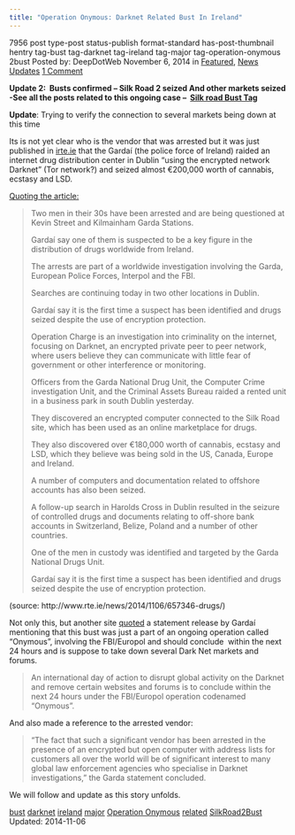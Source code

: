 ```yaml
---
title: "Operation Onymous: Darknet Related Bust In Ireland"
---
```


7956 post type-post status-publish format-standard has-post-thumbnail hentry  tag-bust tag-darknet tag-ireland tag-major tag-operation-onymous 2bust
Posted by: DeepDotWeb
<span>November 6, 2014</span>
<span>in <a href="https://www.deepdotweb.com/category/deepdot-news/" rel="category tag">Featured</a>, <a href="https://www.deepdotweb.com/category/news-updates/" rel="category tag">News Updates</a></span>
<a href="/2014/11/06/major-darknet-related-bust-ireland/#comments">1 Comment</a></span>
</p>
<p><strong>Update 2:  Busts confirmed &#8211; Silk Road 2 seized And other markets seized -See all the posts related to this ongoing case –  <a href="http://www.deepdotweb.com/tag/silkroad2bust/">Silk road Bust Tag</a></strong></p>
<p><strong>Update</strong>: Trying to verify the connection to several markets being down at this time</p>
<p>Its is not yet clear who is the vendor that was arrested but it was just published in <a href="http://www.rte.ie/news/2014/1106/657346-drugs/" target="_blank">irte.ie</a> that the Gardaí (the police force of Ireland) raided an internet drug distribution center in Dublin &#8220;using the encrypted network Darknet&#8221; (Tor network?) and seized almost €200,000 worth of cannabis, ecstasy and LSD.</p>
<p><span style="text-decoration: underline;">Quoting the article:</span></p>
<blockquote><p>Two men in their 30s have been arrested and are being questioned at Kevin Street and Kilmainham Garda Stations.</p>
<p>Gardaí say one of them is suspected to be a key figure in the distribution of drugs worldwide from Ireland.</p>
<p>The arrests are part of a worldwide investigation involving the Garda, European Police Forces, Interpol and the FBI.</p>
<p>Searches are continuing today in two other locations in Dublin.</p>
<p>Gardaí say it is the first time a suspect has been identified and drugs seized despite the use of encryption protection.</p>
<p>Operation Charge is an investigation into criminality on the internet, focusing on Darknet, an encrypted private peer to peer network, where users believe they can communicate with little fear of government or other interference or monitoring.</p>
<p>Officers from the Garda National Drug Unit, the Computer Crime investigation Unit, and the Criminal Assets Bureau raided a rented unit in a business park in south Dublin yesterday.</p>
<p>They discovered an encrypted computer connected to the Silk Road site, which has been used as an online marketplace for drugs.</p>
<p>They also discovered over €180,000 worth of cannabis, ecstasy and LSD, which they believe was being sold in the US, Canada, Europe and Ireland.</p>
<p>A number of computers and documentation related to offshore accounts has also been seized.</p>
<p>A follow-up search in Harolds Cross in Dublin resulted in the seizure of controlled drugs and documents relating to off-shore bank accounts in Switzerland, Belize, Poland and a number of other countries.</p>
<p>One of the men in custody was identified and targeted by the Garda National Drugs Unit.</p>
<p>Gardaí say it is the first time a suspect has been identified and drugs seized despite the use of encryption protection.</p></blockquote>
<p>(source: http://www.rte.ie/news/2014/1106/657346-drugs/)</p>
<p>Not only this, but another site <a href="http://www.irishexaminer.com/breakingnews/ireland/gardai-seize-drugs-after-probe-into-darknet-drug-operation-650036.html">quoted</a> a statement release by Gardaí mentioning that this bust was just a part of an ongoing operation called &#8220;Onymous&#8221;, involving the FBI/Europol and should conclude  within the next 24 hours and is suppose to take down several Dark Net markets and forums.</p>
<blockquote><p>An international day of action to disrupt global activity on the Darknet and remove certain websites and forums is to conclude within the next 24 hours under the FBI/Europol operation codenamed &#8220;Onymous&#8221;.</p></blockquote>
<p>And also made a reference to the arrested vendor:</p>
<blockquote><p>“The fact that such a significant vendor has been arrested in the presence of an encrypted but open computer with address lists for customers all over the world will be of significant interest to many global law enforcement agencies who specialise in Darknet investigations,” the Garda statement concluded.</p></blockquote>
<p>We will follow and update as this story unfolds.</p>
</div>
<a href="https://www.deepdotweb.com/tag/bust/" rel="tag">bust</a> <a href="https://www.deepdotweb.com/tag/darknet/" rel="tag">darknet</a> <a href="https://www.deepdotweb.com/tag/ireland/" rel="tag">ireland</a> <a href="https://www.deepdotweb.com/tag/major/" rel="tag">major</a> <a href="https://www.deepdotweb.com/tag/operation-onymous/" rel="tag">Operation Onymous</a> <a href="https://www.deepdotweb.com/tag/related/" rel="tag">related</a> <a href="https://www.deepdotweb.com/tag/silkroad2bust/" rel="tag">SilkRoad2Bust</a></span> 
Updated: 2014-11-06
    
